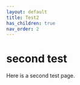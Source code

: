 ```yaml
---
layout: default
title: Test2
has_children: true
nav_order: 2
---
```


# second test

Here is a second test page.
